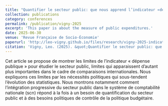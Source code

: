 ```yaml
---
title: "Quantifier le secteur public: que nous apprend l’indicateur «dépense publique» ?"
collection: publications
category: conferences
permalink: /publication/vigny-2025
excerpt: 'This paper is about the measure of public expenditures.'
date: 2025-06-30
venue: 'Revue Française de Socio-Économie'
paperurl: 'http://leo-vigny.github.io/files/research/vigny-2025-indicateur.pdf'
citation: 'Vigny, Leo. (2025). &quot;Quantifier le secteur public: que nous apprend l’indicateur «dépense publique» ?.&quot; <i>Revue Française de Socio-Économie</i>. 34(1), 189-211.'
---
```


Cet article se propose de montrer les limites de l’indicateur « dépense publique » pour étudier le secteur public, limites qui apparaissent d’autant plus importantes dans le cadre de comparaisons internationales. Nous expliquons ces limites par les nécessités politiques qui sous-tendent l’évolution des statistiques. Nous montrons notamment comment l’intégration progressive du secteur public dans le système de comptabilité nationale (scn) répond à la fois à un besoin de quantification du secteur public et à des besoins politiques de contrôle de la politique budgétaire.</p>
 
 